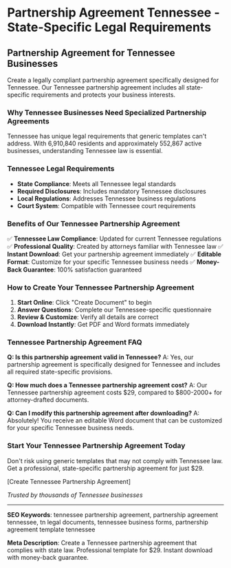 # Partnership Agreement Tennessee - State-Specific Legal Requirements

## Partnership Agreement for Tennessee Businesses

Create a legally compliant partnership agreement specifically designed for Tennessee. Our Tennessee partnership agreement includes all state-specific requirements and protects your business interests.

### Why Tennessee Businesses Need Specialized Partnership Agreements

Tennessee has unique legal requirements that generic templates can't address. With 6,910,840 residents and approximately 552,867 active businesses, understanding Tennessee law is essential.

### Tennessee Legal Requirements

- **State Compliance**: Meets all Tennessee legal standards
- **Required Disclosures**: Includes mandatory Tennessee disclosures
- **Local Regulations**: Addresses Tennessee business regulations
- **Court System**: Compatible with Tennessee court requirements

### Benefits of Our Tennessee Partnership Agreement

✅ **Tennessee Law Compliance**: Updated for current Tennessee regulations
✅ **Professional Quality**: Created by attorneys familiar with Tennessee law
✅ **Instant Download**: Get your partnership agreement immediately
✅ **Editable Format**: Customize for your specific Tennessee business needs
✅ **Money-Back Guarantee**: 100% satisfaction guaranteed

### How to Create Your Tennessee Partnership Agreement

1. **Start Online**: Click "Create Document" to begin
2. **Answer Questions**: Complete our Tennessee-specific questionnaire
3. **Review & Customize**: Verify all details are correct
4. **Download Instantly**: Get PDF and Word formats immediately

### Tennessee Partnership Agreement FAQ

**Q: Is this partnership agreement valid in Tennessee?**
A: Yes, our partnership agreement is specifically designed for Tennessee and includes all required state-specific provisions.

**Q: How much does a Tennessee partnership agreement cost?**
A: Our Tennessee partnership agreement costs $29, compared to $800-2000+ for attorney-drafted documents.

**Q: Can I modify this partnership agreement after downloading?**
A: Absolutely! You receive an editable Word document that can be customized for your specific Tennessee business needs.

### Start Your Tennessee Partnership Agreement Today

Don't risk using generic templates that may not comply with Tennessee law. Get a professional, state-specific partnership agreement for just $29.

[Create Tennessee Partnership Agreement]

*Trusted by thousands of Tennessee businesses*

---

**SEO Keywords**: tennessee partnership agreement, partnership agreement tennessee, tn legal documents, tennessee business forms, partnership agreement template tennessee

**Meta Description**: Create a Tennessee partnership agreement that complies with state law. Professional template for $29. Instant download with money-back guarantee.
